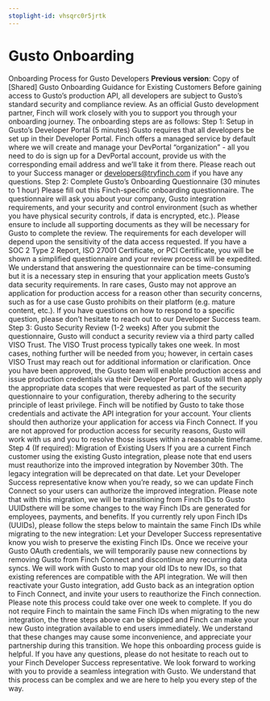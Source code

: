 ```yaml
---
stoplight-id: vhsqrc0r5jrtk
---
```


# Gusto Onboarding

Onboarding Process for Gusto Developers
**Previous version**: Copy of [Shared] Gusto Onboarding Guidance for Existing Customers
Before gaining access to Gusto’s production API, all developers are subject to Gusto’s standard security and compliance review. As an official Gusto development partner, Finch will work closely with you to support you through your onboarding journey. The onboarding steps are as follows:
Step 1: Setup in Gusto’s Developer Portal (5 minutes)
Gusto requires that all developers be set up in their Developer Portal. Finch offers a managed service by default where we will create and manage your DevPortal “organization” - all you need to do is sign up for a DevPortal account, provide us with the corresponding email address and we’ll take it from there. Please reach out to your Success manager or developers@tryfinch.com if you have any questions.
Step 2: Complete Gusto’s Onboarding Questionnaire (30 minutes to 1 hour)
Please fill out this Finch-specific onboarding questionnaire. The questionnaire will ask you about your company, Gusto integration requirements, and your security and control environment (such as whether you have physical security controls, if data is encrypted, etc.). Please ensure to include all supporting documents as they will be necessary for Gusto to complete the review. 
The requirements for each developer will depend upon the sensitivity of the data access requested. If you have a SOC 2 Type 2 Report, ISO 27001 Certificate, or PCI Certificate, you will be shown a simplified questionnaire and your review process will be expedited. 
We understand that answering the questionnaire can be time-consuming but it is a necessary step in ensuring that your application meets Gusto’s data security requirements. In rare cases, Gusto may not approve an application for production access for a reason other than security concerns, such as for a use case Gusto prohibits on their platform (e.g. mature content, etc.). If you have questions on how to respond to a specific question, please don’t hesitate to reach out to  our Developer Success team.
Step 3: Gusto Security Review (1-2 weeks)
After you submit the questionnaire, Gusto will conduct a security review via a third party called VISO Trust. The VISO Trust process typically takes one week. In most cases, nothing further will be needed from you; however, in certain cases VISO Trust may reach out for additional information or clarification. 
Once you have been approved, the Gusto team will enable production access and issue production credentials via their Developer Portal. Gusto will then apply the appropriate data scopes that were requested as part of the security questionnaire to your configuration, thereby adhering to the security principle of least privilege. Finch will be notified by Gusto to take those credentials and activate the API integration for your account. Your clients should then authorize your application for access via Finch Connect.
If you are not approved for production access for security reasons, Gusto will work with us and you to resolve those issues within a reasonable timeframe.
Step 4 (If required): Migration of Existing Users
If you are a current Finch customer using the existing Gusto integration, please note that end users must reauthorize into the improved integration by November 30th. The legacy integration will be deprecated on that date. Let your Developer Success representative know when you’re ready, so we can update Finch Connect so your users can authorize the improved integration.
Please note that with this migration, we will be transitioning from Finch IDs to Gusto UUIDsthere will be some changes to the way Finch IDs are generated for employees, payments, and benefits. If you currently rely upon Finch IDs (UUIDs), please follow the steps below to maintain the same Finch IDs while migrating to the new integration:
Let your Developer Success representative know you wish to preserve the existing Finch IDs. Once we receive your Gusto OAuth credentials, we will temporarily pause new connections by removing Gusto from Finch Connect and discontinue any recurring data syncs.
We will work with Gusto to map your old IDs to new IDs, so that existing references are compatible with the API integration.
We will then reactivate your Gusto integration, add Gusto back as an integration option to Finch Connect, and invite your users to reauthorize the Finch connection.
Please note this process could take over one week to complete. If you do not require Finch to maintain the same Finch IDs when migrating to the new integration, the three steps above can be skipped and Finch can make your new Gusto integration available to end users immediately.
We understand that these changes may cause some inconvenience, and appreciate your partnership during this transition.
We hope this onboarding process guide is helpful. If you have any questions, please do not hesitate to reach out to your Finch Developer Success representative. We look forward to working with you to provide a seamless integration with Gusto. We understand that this process can be complex and we are here to help you every step of the way.
